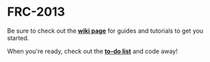 FRC-2013
========

Be sure to check out the **[wiki page](https://github.com/Team254/FRC-2013/wiki)** for guides and tutorials to get you started.  

When you're ready, check out the **[to-do list](https://docs.google.com/spreadsheet/ccc?key=0AhI9O-AnbsbxdGVKWHkwNFhvWTFYRXNaNmxjZkhOZkE)** and code away!
